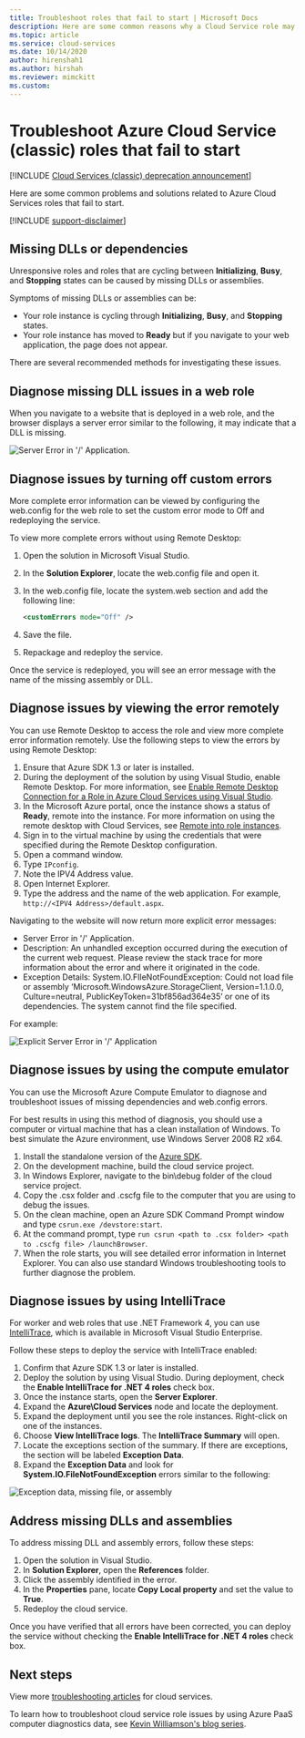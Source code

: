 ```yaml
---
title: Troubleshoot roles that fail to start | Microsoft Docs
description: Here are some common reasons why a Cloud Service role may fail to start. Solutions to these problems are also provided.
ms.topic: article
ms.service: cloud-services
ms.date: 10/14/2020
author: hirenshah1
ms.author: hirshah
ms.reviewer: mimckitt
ms.custom: 
---
```


# Troubleshoot Azure Cloud Service (classic) roles that fail to start

[!INCLUDE [Cloud Services (classic) deprecation announcement](includes/deprecation-announcement.md)]

Here are some common problems and solutions related to Azure Cloud Services roles that fail to start.

[!INCLUDE [support-disclaimer](../../includes/support-disclaimer.md)]

## Missing DLLs or dependencies
Unresponsive roles and roles that are cycling between **Initializing**, **Busy**, and **Stopping** states can be caused by missing DLLs or assemblies.

Symptoms of missing DLLs or assemblies can be:

* Your role instance is cycling through **Initializing**, **Busy**, and **Stopping** states.
* Your role instance has moved to **Ready** but if you navigate to your web application, the page does not appear.

There are several recommended methods for investigating these issues.

## Diagnose missing DLL issues in a web role
When you navigate to a website that is deployed in a web role, and the browser displays a server error similar to the following, it may indicate that a DLL is missing.

![Server Error in '/' Application.](./media/cloud-services-troubleshoot-roles-that-fail-start/ic503388.png)

## Diagnose issues by turning off custom errors
More complete error information can be viewed by configuring the web.config for the web role to set the custom error mode to Off and redeploying the service.

To view more complete errors without using Remote Desktop:

1. Open the solution in Microsoft Visual Studio.
2. In the **Solution Explorer**, locate the web.config file and open it.
3. In the web.config file, locate the system.web section and add the following line:

    ```xml
    <customErrors mode="Off" />
    ```
4. Save the file.
5. Repackage and redeploy the service.

Once the service is redeployed, you will see an error message with the name of the missing assembly or DLL.

## Diagnose issues by viewing the error remotely
You can use Remote Desktop to access the role and view more complete error information remotely. Use the following steps to view the errors by using Remote Desktop:

1. Ensure that Azure SDK 1.3 or later is installed.
2. During the deployment of the solution by using Visual Studio, enable Remote Desktop. For more information, see [Enable Remote Desktop Connection for a Role in Azure Cloud Services using Visual Studio](cloud-services-role-enable-remote-desktop-visual-studio.md).
3. In the Microsoft Azure portal, once the instance shows a status of **Ready**, remote into the instance. For more information on using the remote desktop with Cloud Services, see [Remote into role instances](cloud-services-role-enable-remote-desktop-new-portal.md#remote-into-role-instances).
5. Sign in to the virtual machine by using the credentials that were specified during the Remote Desktop configuration.
6. Open a command window.
7. Type `IPconfig`.
8. Note the IPV4 Address value.
9. Open Internet Explorer.
10. Type the address and the name of the web application. For example, `http://<IPV4 Address>/default.aspx`.

Navigating to the website will now return more explicit error messages:

* Server Error in '/' Application.
* Description: An unhandled exception occurred during the execution of the current web request. Please review the stack trace for more information about the error and where it originated in the code.
* Exception Details: System.IO.FIleNotFoundException: Could not load file or assembly ‘Microsoft.WindowsAzure.StorageClient, Version=1.1.0.0, Culture=neutral, PublicKeyToken=31bf856ad364e35’ or one of its dependencies. The system cannot find the file specified.

For example:

![Explicit Server Error in '/' Application](./media/cloud-services-troubleshoot-roles-that-fail-start/ic503389.png)

## Diagnose issues by using the compute emulator
You can use the Microsoft Azure Compute Emulator to diagnose and troubleshoot issues of missing dependencies and web.config errors.

For best results in using this method of diagnosis, you should use a computer or virtual machine that has a clean installation of Windows. To best simulate the Azure environment, use Windows Server 2008 R2 x64.

1. Install the standalone version of the [Azure SDK](https://azure.microsoft.com/downloads/).
2. On the development machine, build the cloud service project.
3. In Windows Explorer, navigate to the bin\debug folder of the cloud service project.
4. Copy the .csx folder and .cscfg file to the computer that you are using to debug the issues.
5. On the clean machine, open an Azure SDK Command Prompt window and type `csrun.exe /devstore:start`.
6. At the command prompt, type `run csrun <path to .csx folder> <path to .cscfg file> /launchBrowser`.
7. When the role starts, you will see detailed error information in Internet Explorer. You can also use standard Windows troubleshooting tools to further diagnose the problem.

## Diagnose issues by using IntelliTrace
For worker and web roles that use .NET Framework 4, you can use [IntelliTrace](/visualstudio/debugger/intellitrace), which is available in Microsoft Visual Studio Enterprise.

Follow these steps to deploy the service with IntelliTrace enabled:

1. Confirm that Azure SDK 1.3 or later is installed.
2. Deploy the solution by using Visual Studio. During deployment, check the **Enable IntelliTrace for .NET 4 roles** check box.
3. Once the instance starts, open the **Server Explorer**.
4. Expand the **Azure\\Cloud Services** node and locate the deployment.
5. Expand the deployment until you see the role instances. Right-click on one of the instances.
6. Choose **View IntelliTrace logs**. The **IntelliTrace Summary** will open.
7. Locate the exceptions section of the summary. If there are exceptions, the section will be labeled **Exception Data**.
8. Expand the **Exception Data** and look for **System.IO.FileNotFoundException** errors similar to the following:

![Exception data, missing file, or assembly](./media/cloud-services-troubleshoot-roles-that-fail-start/ic503390.png)

## Address missing DLLs and assemblies
To address missing DLL and assembly errors, follow these steps:

1. Open the solution in Visual Studio.
2. In **Solution Explorer**, open the **References** folder.
3. Click the assembly identified in the error.
4. In the **Properties** pane, locate **Copy Local property** and set the value to **True**.
5. Redeploy the cloud service.

Once you have verified that all errors have been corrected, you can deploy the service without checking the **Enable IntelliTrace for .NET 4 roles** check box.

## Next steps
View more [troubleshooting articles](../index.yml?product=cloud-services&tag=top-support-issue) for cloud services.

To learn how to troubleshoot cloud service role issues by using Azure PaaS computer diagnostics data, see [Kevin Williamson's blog series](/archive/blogs/kwill/windows-azure-paas-compute-diagnostics-data).

